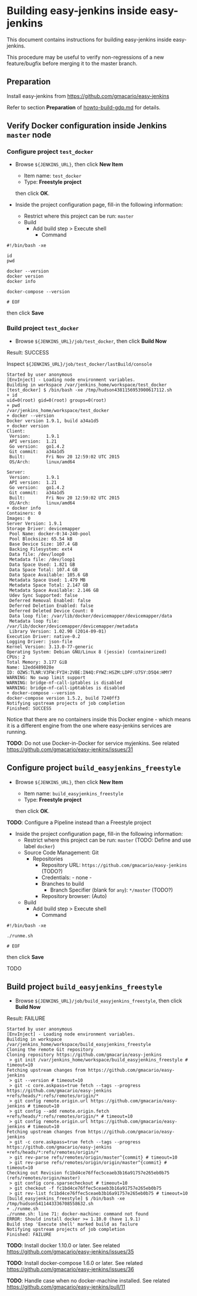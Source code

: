 # Building easy-jenkins inside easy-jenkins

This document contains instructions for building easy-jenkins inside easy-jenkins.

This procedure may be useful to verify non-regressions of a new feature/bugfix before merging it to the master branch.

## Preparation

Install easy-jenkins from https://github.com/gmacario/easy-jenkins

Refer to section **Preparation** of [howto-build-gdp.md](https://github.com/gmacario/easy-jenkins/blob/master/docs/howto-build-gdp.md) for details.

## Verify Docker configuration inside Jenkins `master` node

### Configure project `test_docker`

* Browse `${JENKINS_URL}`, then click **New Item**
  - Item name: `test_docker`
  - Type: **Freestyle project**

  then click **OK**.
  
* Inside the project configuration page, fill-in the following information:
  - Restrict where this project can be run: `master`
  - Build
    - Add build step > Execute shell
      - Command

```
#!/bin/bash -xe

id
pwd

docker --version
docker version
docker info

docker-compose --version

# EOF
```
  
  then click **Save**

### Build project `test_docker`

* Browse `${JENKINS_URL}/job/test_docker`, then click **Build Now**

Result: SUCCESS

Inspect `${JENKINS_URL}/job/test_docker/lastBuild/console`

```
Started by user anonymous
[EnvInject] - Loading node environment variables.
Building in workspace /var/jenkins_home/workspace/test_docker
[test_docker] $ /bin/bash -xe /tmp/hudson4381156953900617112.sh
+ id
uid=0(root) gid=0(root) groups=0(root)
+ pwd
/var/jenkins_home/workspace/test_docker
+ docker --version
Docker version 1.9.1, build a34a1d5
+ docker version
Client:
 Version:      1.9.1
 API version:  1.21
 Go version:   go1.4.2
 Git commit:   a34a1d5
 Built:        Fri Nov 20 12:59:02 UTC 2015
 OS/Arch:      linux/amd64

Server:
 Version:      1.9.1
 API version:  1.21
 Go version:   go1.4.2
 Git commit:   a34a1d5
 Built:        Fri Nov 20 12:59:02 UTC 2015
 OS/Arch:      linux/amd64
+ docker info
Containers: 0
Images: 0
Server Version: 1.9.1
Storage Driver: devicemapper
 Pool Name: docker-0:34-240-pool
 Pool Blocksize: 65.54 kB
 Base Device Size: 107.4 GB
 Backing Filesystem: ext4
 Data file: /dev/loop0
 Metadata file: /dev/loop1
 Data Space Used: 1.821 GB
 Data Space Total: 107.4 GB
 Data Space Available: 105.6 GB
 Metadata Space Used: 1.479 MB
 Metadata Space Total: 2.147 GB
 Metadata Space Available: 2.146 GB
 Udev Sync Supported: false
 Deferred Removal Enabled: false
 Deferred Deletion Enabled: false
 Deferred Deleted Device Count: 0
 Data loop file: /var/lib/docker/devicemapper/devicemapper/data
 Metadata loop file: /var/lib/docker/devicemapper/devicemapper/metadata
 Library Version: 1.02.90 (2014-09-01)
Execution Driver: native-0.2
Logging Driver: json-file
Kernel Version: 3.13.0-77-generic
Operating System: Debian GNU/Linux 8 (jessie) (containerized)
CPUs: 2
Total Memory: 3.177 GiB
Name: 12edd489028e
ID: OZWS:TLNR:V3FW:FYIH:2VBE:IN4Q:FYWZ:HSZM:LDPF:U7SY:D5Q4:HMY7
WARNING: No swap limit support
WARNING: bridge-nf-call-iptables is disabled
WARNING: bridge-nf-call-ip6tables is disabled
+ docker-compose --version
docker-compose version 1.5.2, build 7240ff3
Notifying upstream projects of job completion
Finished: SUCCESS
```

Notice that there are no containers inside this Docker engine - which means it is a different engine from the one where easy-jenkins services are running.

**TODO**: Do not use Docker-in-Docker for service myjenkins. See related https://github.com/gmacario/easy-jenkins/issues/31

## Configure project `build_easyjenkins_freestyle`

* Browse `${JENKINS_URL}`, then click **New Item**
  - Item name: `build_easyjenkins_freestyle`
  - Type: **Freestyle project**

  then click **OK**.
  
**TODO**: Configure a Pipeline instead than a Freestyle project
  
* Inside the project configuration page, fill-in the following information:
  - Restrict where this project can be run: `master` (TODO: Define and use label `docker`)
  - Source Code Management: Git
    - Repositories
      - Repository URL: `https://github.com/gmacario/easy-jenkins` (TODO?)
      - Credentials: - none -
      - Branches to build
        - Branch Specifier (blank for `any`): `*/master` (TODO?)
      - Repository browser: (Auto)
  - Build
    - Add build step > Execute shell
      - Command

```
#!/bin/bash -xe

./runme.sh

# EOF
```
  
  then click **Save**

TODO

## Build project `build_easyjenkins_freestyle`

* Browse `${JENKINS_URL}/job/build_easyjenkins_freestyle`, then click **Build Now**

Result: FAILURE

```
Started by user anonymous
[EnvInject] - Loading node environment variables.
Building in workspace /var/jenkins_home/workspace/build_easyjenkins_freestyle
Cloning the remote Git repository
Cloning repository https://github.com/gmacario/easy-jenkins
 > git init /var/jenkins_home/workspace/build_easyjenkins_freestyle # timeout=10
Fetching upstream changes from https://github.com/gmacario/easy-jenkins
 > git --version # timeout=10
 > git -c core.askpass=true fetch --tags --progress https://github.com/gmacario/easy-jenkins +refs/heads/*:refs/remotes/origin/*
 > git config remote.origin.url https://github.com/gmacario/easy-jenkins # timeout=10
 > git config --add remote.origin.fetch +refs/heads/*:refs/remotes/origin/* # timeout=10
 > git config remote.origin.url https://github.com/gmacario/easy-jenkins # timeout=10
Fetching upstream changes from https://github.com/gmacario/easy-jenkins
 > git -c core.askpass=true fetch --tags --progress https://github.com/gmacario/easy-jenkins +refs/heads/*:refs/remotes/origin/*
 > git rev-parse refs/remotes/origin/master^{commit} # timeout=10
 > git rev-parse refs/remotes/origin/origin/master^{commit} # timeout=10
Checking out Revision fc1bd4ce76ffec5ceaeb3b16a91757e265eb0b75 (refs/remotes/origin/master)
 > git config core.sparsecheckout # timeout=10
 > git checkout -f fc1bd4ce76ffec5ceaeb3b16a91757e265eb0b75
 > git rev-list fc1bd4ce76ffec5ceaeb3b16a91757e265eb0b75 # timeout=10
[build_easyjenkins_freestyle] $ /bin/bash -xe /tmp/hudson5411443336708558632.sh
+ ./runme.sh
./runme.sh: line 71: docker-machine: command not found
ERROR: Should install docker >= 1.10.0 (have 1.9.1)
Build step 'Execute shell' marked build as failure
Notifying upstream projects of job completion
Finished: FAILURE
```

**TODO**: Install docker 1.10.0 or later. See related https://github.com/gmacario/easy-jenkins/issues/35

**TODO**: Install docker-compose 1.6.0 or later. See related https://github.com/gmacario/easy-jenkins/issues/36

**TODO**: Handle case when no docker-machine installed. See related https://github.com/gmacario/easy-jenkins/pull/11

<!-- EOF -->
